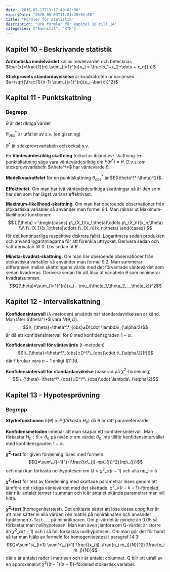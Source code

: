 ```yaml
---
date: "2016-05-17T13:17:49+02:00"
expiryDate: "2020-05-03T11:21:28+02:00"
title: "Formler för statistik"
description: "Bra formler för kapitel 10 till 14"
categories: ["Sannstat", "KTH"]
---
```


## Kapitel 10 - Beskrivande statistik

**Aritmetiska medelvärdet** kallas medelvärdet och betecknas $\bar{x}=\frac{1}{n} \sum_{j=1}^{n}x_j = \frac{x_1+x_2+\dots + x_n}{n}$

**Stickprovets standardavvikelse** är kvadratroten ur variansen. $s=\sqrt{\frac{1}{n-1} \sum_{j=1}^{n}(x_j-\bar{x})^2}$

## Kapitel 11 - Punktskattning

### Begrepp

$\theta$ är det riktiga värdet

$\theta^*_{obs}$ är utfallet av s.v. (en gissning)

$\theta^*$ är stickprovsvariabeln och också s.v.

En **Väntevärdesriktig skattning** förkortas ibland *vvr* skattning. En punktskattning sägs vara väntevärdesriktig om $E(\theta^*)=\theta$. D.v.s. om stickprovsvariabeln $\theta^\*$ har väntevärde $\theta$.

**Medelkvadratfelet** för en punktskattning $\theta^*_{obs}$ är $E((\theta^\*-\theta)^2)$.

**Effektivitet**. Om man har två väntevärdesriktiga skattningar så är den som har den som har lägst varians effektivast.

**Maximum-likelihood-skattning**.
Om man har oberoende observationer från stokastiska variabler så använder man formel 9.1. Man räknar ut Maximum-likelihood-funktionen:
$$
L(\theta) =
\begin{cases}
p\_{X_1}(x_1;\theta)\cdots p\_{X_n}(x_n;\theta) \\\\
f\_{X_1}(x_1;\theta)\cdots f\_{X_n}(x_n;\theta)
\end{cases}
$$
för det kontinuerliga respektive diskreta fallet. Logaritmera sedan produkten och använd logaritmlagarna för att förenkla uttrycket. Derivera sedan och sätt derivatan till 0. Lös sedan ut $\theta$.

**Minsta-kvadrat-skattning**.
Om man har oberoende observationer från stokastiska variabler så använder man formel 9.2. Man summerar differansen mellan skattningens värde med det förväntade väntevärdet som sedan kvadreras. Derivera sedan för att lösa ut variabeln $\theta$ som minimerar kvadratsumman. $$Q(\theta)=\sum_{i=1}^{n}(x_i - \mu_i(\theta_1,\theta_2,...,\theta_k))^2$$

## Kapitel 12 - Intervallskattning

**Konfidensintervall** ($\lambda$-metoden) används när standardavvikelsen är känd. Man låter $\theta^\*$ vara $N(\theta, D)$.
$$I\_{\theta}=\theta^\*_{obs}±D\cdot \lambda\_{\alpha/2}$$
är då ett konfidensintervall för $\theta$ med konfidensgraden $1-\alpha$.

**Konfidensintervall för väntevärde** ($t$-metoden)
$$I\_{\theta}=\theta^\*_{obs}±D^\*\_{obs}\cdot t\_{\alpha/2}(f)$$
där f brukar vara $n-1$ enligt §11.1d.

**Konfidensintervall för standardavvikelse** (baserad på $\chi^2$-fördelning)
$$I\_{\theta}=\theta^\*_{obs}±D^\*\_{obs}\cdot \lambda\_{\alpha/2}$$

## Kapitel 13 - Hypotesprövning

### Begrepp

**Styrkefunktionen** $h(\theta) = P(förkasta \ H_0)$ då $\theta$ är rätt parametervärde.

**Konfidensmetoden** innebär att man skapar ett konfidensintervall. Man förkastar $H_0: \theta = \theta_0$ på nivån $\alpha$ om värdet $\theta_0$ inte tillför konfidensintervallet med konfidensgraden $1-\alpha$.

**$\chi^2$-test** för given fördelning löses med formeln: $$Q=\sum\_{j=1}^{r}\frac{(x\_{j}-np\_{j})^2}{np\_{j}}$$ och man kan förkasta nollhypotesen om $Q>\chi^2\_{\alpha(r-1)}$ och alla $np\_{j}\geq 5$

**$\chi^2$-test** för test av föredelning med skattade parametrar löses genom att jämföra det riktiga väntevärdet med det skattade.
$\chi^2\_{\alpha}(r-k-1)$-fördelad, där r är antalet termer i summan och k är antalet okända parametrar man vill hitta.

**$\chi^2$-test** (homogenitetstest). Det enklaste sättet att lösa dessa uppgifter är att man sätter in alla värden i en matris på miniräknaren och använder funktionen `X-Test...` på miniräknaren. Om p-värdet är mindre än 0.05 så förkastar man nollhypotesen. Man kan även jämföra om Q-värdet är större än $\chi^2\_{\alpha}(t-1)$ och i så fall förkastas nollhypotesen. Om man gör det för hand så tar man hjälp av formeln för homogenitetstest i paragraf 14.3: $$Q=\sum^s\_{i=1} \sum^r\_{j=1} \frac{(x_{ij}-\frac{n_i m_j}{N})^2}{\frac{n_i m_j}{N}}$$
där s är antalet rader i matrisen och r är antalet columnet. Q blir ett utfall av en approximativt $\chi^2((r-1)(s-1))$-fördelad stokastisk variabel.
